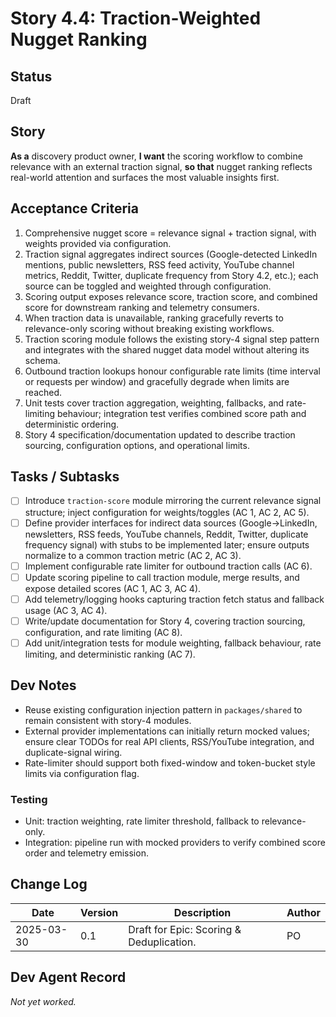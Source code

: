 # Story 4.4: Traction-Weighted Nugget Ranking

## Status
Draft

## Story
**As a** discovery product owner,
**I want** the scoring workflow to combine relevance with an external traction signal,
**so that** nugget ranking reflects real-world attention and surfaces the most valuable insights first.

## Acceptance Criteria
1. Comprehensive nugget score = relevance signal + traction signal, with weights provided via configuration.
2. Traction signal aggregates indirect sources (Google-detected LinkedIn mentions, public newsletters, RSS feed activity, YouTube channel metrics, Reddit, Twitter, duplicate frequency from Story 4.2, etc.); each source can be toggled and weighted through configuration.
3. Scoring output exposes relevance score, traction score, and combined score for downstream ranking and telemetry consumers.
4. When traction data is unavailable, ranking gracefully reverts to relevance-only scoring without breaking existing workflows.
5. Traction scoring module follows the existing story-4 signal step pattern and integrates with the shared nugget data model without altering its schema.
6. Outbound traction lookups honour configurable rate limits (time interval or requests per window) and gracefully degrade when limits are reached.
7. Unit tests cover traction aggregation, weighting, fallbacks, and rate-limiting behaviour; integration test verifies combined score path and deterministic ordering.
8. Story 4 specification/documentation updated to describe traction sourcing, configuration options, and operational limits.

## Tasks / Subtasks
- [ ] Introduce `traction-score` module mirroring the current relevance signal structure; inject configuration for weights/toggles (AC 1, AC 2, AC 5).
- [ ] Define provider interfaces for indirect data sources (Google→LinkedIn, newsletters, RSS feeds, YouTube channels, Reddit, Twitter, duplicate frequency signal) with stubs to be implemented later; ensure outputs normalize to a common traction metric (AC 2, AC 3).
- [ ] Implement configurable rate limiter for outbound traction calls (AC 6).
- [ ] Update scoring pipeline to call traction module, merge results, and expose detailed scores (AC 1, AC 3, AC 4).
- [ ] Add telemetry/logging hooks capturing traction fetch status and fallback usage (AC 3, AC 4).
- [ ] Write/update documentation for Story 4, covering traction sourcing, configuration, and rate limiting (AC 8).
- [ ] Add unit/integration tests for module weighting, fallback behaviour, rate limiting, and deterministic ranking (AC 7).

## Dev Notes
- Reuse existing configuration injection pattern in `packages/shared` to remain consistent with story-4 modules.
- External provider implementations can initially return mocked values; ensure clear TODOs for real API clients, RSS/YouTube integration, and duplicate-signal wiring.
- Rate-limiter should support both fixed-window and token-bucket style limits via configuration flag.

### Testing
- Unit: traction weighting, rate limiter threshold, fallback to relevance-only.
- Integration: pipeline run with mocked providers to verify combined score order and telemetry emission.

## Change Log
| Date | Version | Description | Author |
|------|---------|-------------|--------|
| 2025-03-30 | 0.1 | Draft for Epic: Scoring & Deduplication. | PO |

## Dev Agent Record
_Not yet worked._

